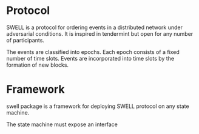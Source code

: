 Protocol
========

SWELL is a protocol for ordering events in a distributed network under adversarial conditions. 
It is inspired in tendermint but open for any number of participants. 


The events are classified into epochs. Each epoch consists of a fixed number of time 
slots. Events are incorporated into time slots by the formation of new blocks.

Framework
=========

swell package is a framework for deploying SWELL protocol on any state machine. 

The state machine must expose an interface 
